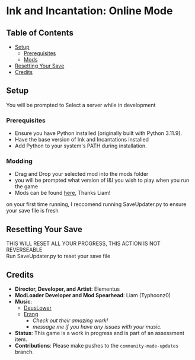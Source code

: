 # Ink and Incantation: Online Mode
## Table of Contents
- [Setup](#setup)
  - [Prerequisites](#prerequisites)
  - [Mods](#modding)
- [Resetting Your Save](#resetting-your-save)
- [Credits](#credits)


## Setup
You will be prompted to Select a server while in development

### Prerequisites
- Ensure you have Python installed (originally built with Python 3.11.9).
- Have the base version of Ink and Incantations installed
- Add Python to your system's PATH during installation.

### Modding
- Drag and Drop your selected mod into the mods folder
- you will be prompted what version of I&I you wish to play when you run the game
- Mods can be found [here](https://xliam.space/iaimods.html), Thanks Liam!

on your first time running, I reccomend running SaveUpdater.py to ensure your save file is fresh
## Resetting Your Save
THIS WILL RESET ALL YOUR PROGRESS, THIS ACTION IS NOT REVERSEABLE <br>
Run SaveUpdater.py to reset your save file

## Credits
- **Director, Developer, and Artist**: Elementus
- **ModLoader Developer and Mod Spearhead**: Liam (Typhoonz0)
- **Music**:
  - [DeusLower](https://www.youtube.com/@DeusLower)
  - [Erang](https://www.youtube.com/channel/UC0xBatTv8HbChLQukeerUCg)
    - *Check out their amazing work!*
    - *message me if you have any issues with your music.*
- **Status**: This game is a work in progress and is part of an assessment item.
- **Contributions**: Please make pushes to the `community-made-updates` branch.